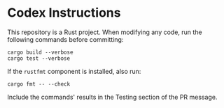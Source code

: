 # Codex Instructions

This repository is a Rust project. When modifying any code, run the following commands before committing:

```
cargo build --verbose
cargo test --verbose
```

If the `rustfmt` component is installed, also run:

```
cargo fmt -- --check
```

Include the commands' results in the Testing section of the PR message.
